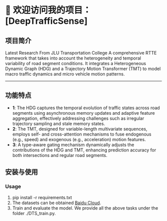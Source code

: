  # 🌟 欢迎访问我的项目：[DeepTrafficSense]

## 项目简介
Latest Research From JLU Transportation College
A comprehensive RTTE framework that takes into account the heterogeneity and temporal variability of road segment conditions. It integrates a Heterogeneous Dynamic Graph (HDG) and a Trajectory Motion Transformer (TMT) to model macro traffic dynamics and micro vehicle motion patterns. 

---

## 功能特点

- **1**: The HDG captures the temporal evolution of traffic states across road segments using asynchronous memory updates and adaptive feature aggregation, effectively addressing challenges such as irregular trajectory sampling and stale memory states.
- **2**: The TMT, designed for variable-length multivariate sequences, employs self- and cross-attention mechanisms to fuse endogenous (e.g., speed) and exogenous (e.g., acceleration) motion features.
- **3**: A type-aware gating mechanism dynamically adjusts the contributions of the HDG and TMT, enhancing prediction accuracy for both intersections and regular road segments. 


## 安装与使用

### Usage
1. pip install -r requirements.txt
2. The datasets can be obtained [Baidu Cloud](https://pan.baidu.com/s/1Z3_YPdF4YiwMSD2CC_26qg?pwd=hqwe).
3. Train and evaluate the model. We provide all the above tasks under the folder ./DTS_train.py. 
